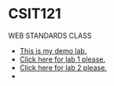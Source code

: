 # CSIT121
WEB STANDARDS CLASS
<ul>
<li> <a href="practice/demo.html">This is my demo lab.</a></li>
<li> <a href="lab01/aboutme.html"> Click here for lab 1 please.</a> </li>
<li> <a href="lab02/index.html">Click here for lab 2 please. </a> </li>
<li> <a href="lab03/index.html>This is my validated lab 3. </a> </li>


  
</ul>
